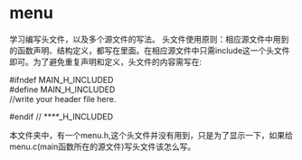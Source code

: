 # menu
学习编写头文件，以及多个源文件的写法。
头文件使用原则：相应源文件中用到的函数声明、结构定义，都写在里面。在相应源文件中只需include这一个头文件即可。为了避免重复声明和定义，头文件的内容需写在:

\#ifndef MAIN_H_INCLUDED <br> \#define MAIN_H_INCLUDED <br> //write your header file here.

\#endif // ****_H_INCLUDED

本文件夹中，有一个menu.h,这个头文件并没有用到，只是为了显示一下，如果给menu.c(main函数所在的源文件)写头文件该怎么写。
